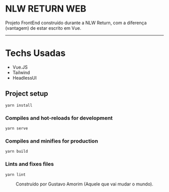 # NLW RETURN WEB

Projeto FrontEnd construído durante a NLW Return, com a diferença (vantagem) de estar escrito em Vue.

---

# Techs Usadas
- Vue.JS
- Tailwind
- HeadlessUI

## Project setup
```
yarn install
```

### Compiles and hot-reloads for development
```
yarn serve
```

### Compiles and minifies for production
```
yarn build
```

### Lints and fixes files
```
yarn lint
```
<p align="center">Construído por Gustavo Amorim (Aquele que vai mudar o mundo).</p>
